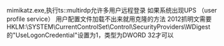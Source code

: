 mimikatz.exe,执行ts::multirdp允许多用户远程登录
如果系统出现UPS （user profile service） 用户配置文件加载不出来就用克隆的方法
2012抓明文需要HKLM:\SYSTEM\CurrentControlSet\Control\SecurityProviders\WDigest的"UseLogonCredential"设置为1，类型为DWORD 32才可以
